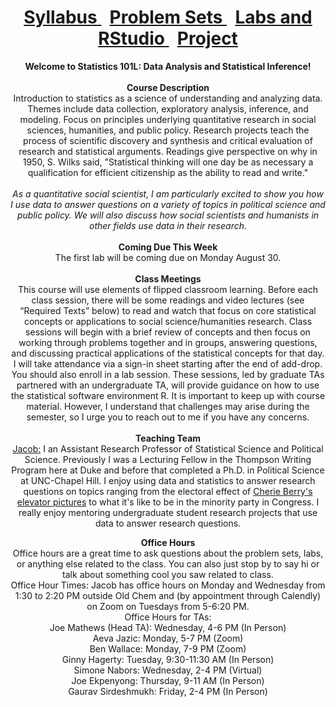 <header>
  <h1> <a href="Syllabus.html"> Syllabus </a>&nbsp; <a href="ProblemSets.html"> Problem Sets </a> &nbsp; <a href="LabsRStudio.html">Labs and RStudio </a> &nbsp; <a href="Project.html"> Project</a> </h1>
  <nav>
 <header>
   <b>Welcome to Statistics 101L: Data Analysis and Statistical Inference!</b>
   <br><br>
   <b> Course Description</b>
    <br> 
Introduction to statistics as a science of understanding and analyzing data. Themes include data collection, exploratory analysis, inference, and modeling. Focus on       principles underlying quantitative research in social sciences, humanities, and public policy. Research projects teach the process of scientific discovery and synthesis and critical evaluation of research and statistical arguments. Readings give perspective on why in 1950, S. Wilks said, "Statistical thinking will one day be as necessary a        qualification  for efficient citizenship as the ability to read and write." 
  <br><br>
  <i>As a quantitative social scientist, I am particularly excited to show you how I use data to answer questions on a variety of topics in political science and public policy. We will also discuss how social scientists and humanists in other fields use data in their research.</i>
   <br><br>
   <b> Coming Due This Week</b> <br>
The first lab will be coming due on Monday August 30.
<br><br>
   <b> Class Meetings </b><br>
This course will use elements of flipped classroom learning. Before each class session, there will be some readings and video lectures (see “Required Texts” below) to read and watch that focus on core statistical concepts or applications to social science/humanities research. Class sessions will begin with a brief review of concepts and then focus on working through problems together and in groups, answering questions, and discussing practical applications of the statistical concepts for that day. I will take attendance via a sign-in sheet starting after the end of add-drop. You should also enroll in a lab session. These sessions, led by graduate TAs partnered with an undergraduate TA, will provide guidance on how to use the statistical software environment R. It is important to keep up with course material. However, I understand that challenges may arise during the semester, so I urge you to reach out to me if you have any concerns.
   <br><br>
   <b> Teaching Team</b>
   <br>
   <a href="https://jacobfhsmith.github.io">Jacob:</a> I an Assistant Research Professor of Statistical Science and Political Science. Previously I was a Lecturing Fellow in the Thompson Writing Program here at Duke and before that completed a Ph.D. in Political Science at UNC-Chapel Hill. I enjoy using data and statistics to answer research questions on topics ranging from the electoral effect of <a href="https://libkey.io/libraries/229/articles/56283884/full-text-file?utm_source=api_871"> Cherie Berry's elevator pictures</a> to what it's like to be in the minority party in Congress. I really enjoy mentoring undergraduate student research projects that use data to answer research questions.
   
   <b>Office Hours</b> <br>
   Office hours are a great time to ask questions about the problem sets, labs, or anything else related to the class. You can also just stop by to say hi or talk about something cool you saw related to class. <br>
   Office Hour Times: Jacob has office hours on Monday and Wednesday from 1:30 to 2:20 PM outside Old Chem and (by appointment through Calendly) on Zoom on Tuesdays from 5-6:20 PM.  <br>
   Office Hours for TAs: <br>
   Joe Mathews (Head TA): Wednesday, 4-6 PM (In Person) <br>
   Aeva Jazic: Monday, 5-7 PM (Zoom)  <br>
   Ben Wallace: Monday, 7-9 PM (Zoom)  <br>
   Ginny Hagerty: Tuesday, 9:30-11:30 AM (In Person) <br>
   Simone Nabors: Wednesday, 2-4 PM (Virtual) <br>
   Joe Ekpenyong: Thursday, 9-11 AM (In Person) <br>
   Gaurav Sirdeshmukh: Friday, 2-4 PM (In Person) <br>
   <br><br>
